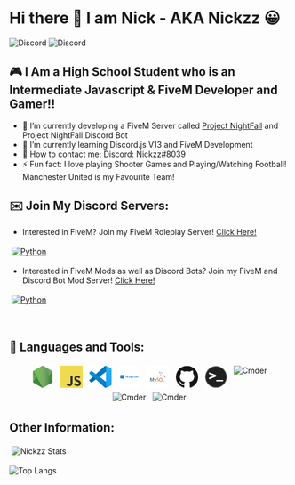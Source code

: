 # Hi there 👋 I am Nick - AKA Nickzz 😀

![Discord](https://img.shields.io/discord/864444053700214806?label=Project%20NightFall&logo=Discord) ![Discord](https://img.shields.io/discord/826410967440556043?label=Nickzz%20Mods&logo=Discord)

## 🎮 I Am a High School Student who is an Intermediate Javascript & FiveM Developer and Gamer!!

- 🔭 I’m currently developing a FiveM Server called [Project NightFall](https://discord.gg/wbMUZaMVbE/) and Project NightFall Discord Bot
- 🌱 I’m currently learning Discord.js V13 and FiveM Development
- 💬 How to contact me: Discord: Nickzz#8039
- ⚡ Fun fact: I love playing Shooter Games and Playing/Watching Football! Manchester United is my Favourite Team!

## ✉️ Join My Discord Servers:

- Interested in FiveM? Join my FiveM Roleplay Server! [Click Here!](https://discord.gg/wbMUZaMVbE/) 
<p align="left">
 <a href="https://discord.gg/wbMUZaMVbE" target="_blank" rel="noopener noreferrer"> <img src="https://cdn.discordapp.com/attachments/871366068273291274/885102257744543765/NFRPportalLogover3.png" alt="Python" height="40" style="vertical-align:top; margin:4px"> </a>
 </p>
 
- Interested in FiveM Mods as well as Discord Bots? Join my FiveM and Discord Bot Mod Server! [Click Here!](https://dsc.gg/nickzzmods/)  
<p align="left">
 <a href="https://dsc.gg/nickzzmods" target="_blank" rel="noopener noreferrer"> <img src="https://cdn.discordapp.com/attachments/870907079337066496/888393470090293328/final_61428f9e79ef8a004d114d72_734378.gif" alt="Python" height="40" style="vertical-align:top; margin:4px"></a>
</p>

<br />

## 🧰 Languages and Tools:

<p align="center">
<img src="https://raw.githubusercontent.com/github/explore/80688e429a7d4ef2fca1e82350fe8e3517d3494d/topics/nodejs/nodejs.png" alt="Python" height="40" style="vertical-align:top; margin:4px">
<img src="https://raw.githubusercontent.com/github/explore/80688e429a7d4ef2fca1e82350fe8e3517d3494d/topics/javascript/javascript.png" alt="Javascript" height="40" style="vertical-align:top; margin:4px">
<img src="https://raw.githubusercontent.com/github/explore/80688e429a7d4ef2fca1e82350fe8e3517d3494d/topics/visual-studio-code/visual-studio-code.png" alt="VS Code" height="40" style="vertical-align:top; margin:4px">
 <img src="https://raw.githubusercontent.com/github/explore/80688e429a7d4ef2fca1e82350fe8e3517d3494d/topics/windows/windows.png" alt="Microsoft Windows 10" height="40" style="vertical-align:top; margin:4px">
  <img src="https://raw.githubusercontent.com/github/explore/80688e429a7d4ef2fca1e82350fe8e3517d3494d/topics/mysql/mysql.png" alt="MySQL" height="40" style="vertical-align:top; margin:4px">
   <img src="https://raw.githubusercontent.com/github/explore/78df643247d429f6cc873026c0622819ad797942/topics/github/github.png" alt="GitHub" height="40" style="vertical-align:top; margin:4px">
 <img src="https://raw.githubusercontent.com/github/explore/80688e429a7d4ef2fca1e82350fe8e3517d3494d/topics/terminal/terminal.png" alt="Terminal" height="40" style="vertical-align:top; margin:4px">
 <img src="https://avatars.githubusercontent.com/u/11646750?s=280&v=4" alt="Cmder" height="40" style="vertical-align:top; margin:4px">
 <img src="https://cdn.opsmatters.com/sites/default/files/logos/pm2-thumb.png" alt="Cmder" height="40" style="vertical-align:top; margin:4px">
 <img src="https://discordjs.guide/meta-image.png" alt="Cmder" height="40" style="vertical-align:top; margin:4px">
</p>

## Other Information:

<p align="left">
<img src="https://github-readme-stats.vercel.app/api?username=NickzzDev&show_icons=true" alt="Nickzz Stats" height="200" style="vertical-align:left; margin:4px">
  </p>
  
![Top Langs](https://github-readme-stats.vercel.app/api/top-langs/?username=NickzzDev&layout=compact)


